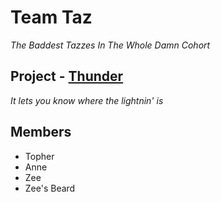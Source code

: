 # Team Taz
_The Baddest Tazzes In The Whole Damn Cohort_

## Project - [Thunder](https://github.com/gopher-snakes-2013/lightnin)
_It lets you know where the lightnin' is_

## Members
* Topher
* Anne
* Zee
* Zee's Beard